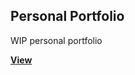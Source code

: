 ## Personal Portfolio

WIP personal portfolio

[**View**](https://optimistic-franklin-77a7e0.netlify.app/)

